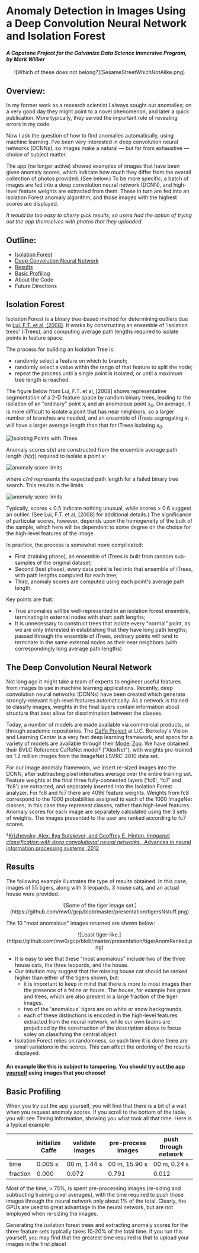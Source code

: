 # Anomaly Detection in Images Using a Deep Convolution Neural Network and Isolation Forest

#### *A Capstone Project for the Galvanize Data Science Immersive Program, by Mark Wilber*

<center>
![Which of these does not belong?](SesameStreetWhichNotAlike.png)
</center>

## Overview:

In my former work as a research scientist I always sought out anomalies; on a very good day they might point to a novel phenomenon, and later a quick publication. More typically, they served the important role of revealing errors in my code.  
  
Now I ask the question of how to find anomalies automatically, using machine learning. I've been very interested in deep convolution neural networks (DCNNs), so images make a natural &mdash; but far from exhaustive &mdash; choice of subject matter. 

The app (no longer active) showed examples of images that have been given anomaly scores, which indicate how much they differ from the overall collection of photos provided. (See below.)
To be more specific, a batch of images are fed into a deep convolution neural network (DCNN), and high-level feature weights are extracted from them. These in turn are fed into an Isolation Forest anomaly algorithm, and those images with the highest scores are displayed.

*It would be too easy to cherry pick results, so users had the option of trying out the app themselves with photos that they uploaded.*

## Outline:
* <a href="#iForest">Isolation Forest</a>
* <a href="#DCNN">Deep Convolution Neural Network</a>
* <a href="#results">Results</a>
* <a href="#profiling">Basic Profiling</a>
* About the Code
* Future Directions

## <a name="iForest">Isolation Forest</a>

Isolation Forest is a binary tree-based method for determining outliers due to [Lui, F.T. et al, \[2008\]](http://cs.nju.edu.cn/zhouzh/zhouzh.files/publication/icdm08b.pdf?q=isolation).
It works by constructing an ensemble of 'isolation trees' (iTrees), and computing average path lengths required to isolate points in feature space.

The process for building an Isolation Tree is:
* randomly select a feature on which to branch;
* randomly select a value within the range of that feature to split the node;
* repeat the process until a single point is isolated, or until a maximum tree length is reached.

The figure below from Lui, F.T. et al, [2008] shows representative segmentation of a 2-D feature space by random binary trees, leading to the isolation of an "ordinary" point <em>x<sub>i</sub></em> and an anomolous point <em>x<sub>0</sub></em>.
On average, it is more difficult to isolate a point that has near neighbors, so a larger number of branches are needed, and an ensemble of iTrees segregating <em>x<sub>i</sub></em> will have a larger average length than that for iTrees isolating <em>x<sub>0</sub></em>.

![Isolating Points with iTrees](https://github.com/mw0/gcp/blob/master/presentation/ITreeIsolatingPoints.png)

Anomaly scores <em>s</em>(<em>x</em>) are constructed from the ensemble average path length &lang;<em>h(</em><em>x</em>)&rang; required to isolate a point <em>x</em>:

![anomaly score limits](https://github.com/mw0/gcp/blob/master/presentation/sxn.png)

where *c(n)* represents the expected path length for a failed binary tree search. This results in the limits

![anomaly score limits](https://github.com/mw0/gcp/blob/master/presentation/sx.png)

Typically, scores < 0.5 indicate nothing unusual, while scores > 0.6 suggest an outlier.
(See Lui, F.T. et al, [2008] for additional details.)
The significance of particular scores, however, depends upon the homogeneity of the bulk of the sample, which here will be dependent to some degree on the choice for the high-level features of the image.  
  
In practice, the process is somewhat more complicated:

* First (training phase), an ensemble of iTrees is built from random sub-samples of the original dataset;
* Second (test phase), every data point is fed into that ensemble of iTrees, with path lengths computed for each tree;
* Third, anomaly scores are computed using each point's average path length.  
  
Key points are that:
* True anomalies will be well-represented in an isolation forest ensemble, terminating in external nodes with short path lengths;
* It is unnecessary to construct trees that isolate every "normal" point, as we are only interested in establishing that they have long path lengths; passed through the ensemble of iTrees, ordinary points will tend to terminate in the same external nodes as their near neighbors (with correspondingly long average path lengths)

##  <a name="DCNN">The Deep Convolution Neural Network</a>

Not long ago it might take a team of experts to engineer useful features from images to use in machine learning applications.
Recently, deep convolution neural networks (DCNNs) have been created which generate strongly-relevant high-level features automatically.
As a network is trained to classify images, weights in the final layers contain information about structure that best allow for discrimination between the classes.

Today, a number of models are made available via commercial products, or through academic repositories.
The [Caffe Project](http://caffe.berkeleyvision.org/) at U.C. Berkeley's Vision and Learning Center is a very fast deep learning framework, and specs for a variety of models are available through their [Model Zoo](http://caffe.berkeleyvision.org/model_zoo.html).
We have obtained their BVLC Reference CaffeNet model&sup2; ("AlexNet"), with weights pre-trained on 1.2 million images from the ImageNet LSVRC-2010 data set.

For our image anomaly framework, we insert re-sized images into the DCNN, after subtracting pixel intensities average over the entire training set.
Feature weights at the final three fully-connected layers ('fc6', 'fc7' and 'fc8') are extracted, and separately inserted into the Isolation Forest analyzer.
For fc6 and fc7 there are 4096 feature weights.
Weights from fc8 correspond to the 1000 probabilities assigned to each of the 1000 ImageNet classes; in this case they represent classes, rather than high-level features.
Anomaly scores for each image are separately calculated using the 3 sets of weights. The images presented to the user are ranked according to fc7 scores.

&sup2;[Krizhevsky, Alex, Ilya Sutskever, and Geoffrey E. Hinton. *Imagenet classification with deep convolutional neural networks.*, Advances in neural information processing systems, 2012](http://www.cs.toronto.edu/~fritz/absps/imagenet.pdf)

## <a name="#results">Results</a>

The following example illustrates the type of results obtained.
In this case, images of 55 tigers, along with 3 leopards, 3 house cats, and an actual house were provided.

<center>
![Some of the tiger image set.](https://github.com/mw0/gcp/blob/master/presentation/tigersNstuff.png)
</center>

The 10 "most anomalous" images returned are shown below:

<center>
![Least tiger-like.](https://github.com/mw0/gcp/blob/master/presentation/tigerAnomRanked.png)
</center>

* It is easy to see that these "most anomalous" include two of the three house cats, the three leopards, and the house.
* Our intuition may suggest that the missing house cat should be ranked higher than either of the tigers shown, but:
  * it is important to keep in mind that there is more to most images than the presence of a feline or house. The house, for example has grass and trees, which are also present in a large fraction of the tiger images.
  * two of the 'anomalous' tigers are on white or snow backgrounds.
  * each of these distinctions is encoded in the high-level features extracted from the neural network, while our own brains are prejudiced by the construction of the description above to focus soley  on classifying the central object.
* Isolation Forest relies on randomness, so each time it is done there are small variations in the scores. This can affect the ordering of the results displayed.

#### An example like this is subject to tampering. You should [try out the app yourself](http://www.rustytrephine.info "try this App! ") using images that you choose!

## <a name="profiling">Basic Profiling</a>

When you try out the app yourself, you will find that there is a bit of a wait when you request anomaly scores. If you scroll to  the bottom of the table, you will see Timing Information, showing you what took all that time. Here is a typical example:

||initialize Caffe|validate images|pre-process images|push through network|iForest on fc6|iForest on fc7|iForest on fc8|iForest combined|total|
|----|--------------|---------------|------------------|--------------------|--------------|--------------|--------------|----------------|-----|
|time|0.005&nbsp;s|00&nbsp;m,&nbsp;1.44&nbsp;s|00&nbsp;m,&nbsp;15.90&nbsp;s|00&nbsp;m,&nbsp;0.24&nbsp;s|1.036&nbsp;s|0.899&nbsp;s|0.589&nbsp;s|00&nbsp;m,&nbsp;2.52&nbsp;s|00&nbsp;m,&nbsp;20.11&nbsp;s|
|fraction|0.000|0.072|0.791|0.012|0.052|0.045|0.029|0.126||

Most of the time, &gt; 75%, is spent pre-processing images (re-sizing and subtracting training pixel averages), with the time required to push those images through the neural network only about 1% of the total. Clearly, the GPUs are used to great advantage in the neural network, but are not employed when re-sizing the images.  
  
Generating the isolation forest trees and extracting anomaly scores for the three feature sets typically takes 10-20% of the total time. If you run this yourself, you may find that the greatest time required is that to upload your images in the first place!
